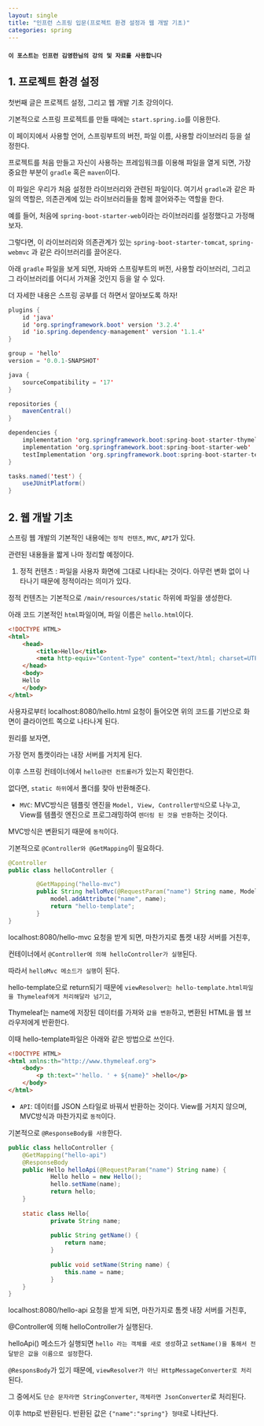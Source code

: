 ```yaml
---
layout: single
title: "인프런 스프링 입문(프로젝트 환경 설정과 웹 개발 기초)"
categories: spring
---
```


#### `이 포스트는 인프런 김영한님의 강의 및 자료를 사용합니다`

## 1. 프로젝트 환경 설정

첫번째 글은 프로젝트 설정, 그리고 웹 개발 기초 강의이다.

기본적으로 스프링 프로젝트를 만들 때에는 `start.spring.io`를 이용한다. 

이 페이지에서 사용할 언어, 스프링부트의 버전, 파일 이름, 사용할 라이브러리 등을 설정한다.

프로젝트를 처음 만들고 자신이 사용하는 프레임워크를 이용해 파일을 열게 되면, 가장 중요한 부분이 `gradle` 혹은 `maven`이다. 

이 파일은 우리가 처음 설정한 라이브러리와 관련된 파일이다. 여기서 `gradle`과 같은 파일의 역할은, 의존관계에 있는 라이브러리들을 함께 끌어와주는 역할을 한다.

예를 들어, 처음에 `spring-boot-starter-web`이라는 라이브러리를 설정했다고 가정해보자. 

그렇다면, 이 라이브러리와 의존관계가 있는 `spring-boot-starter-tomcat`, `spring-webmvc` 과 같은 라이브러리를 끌어온다.

아래 `gradle` 파일을 보게 되면, 자바와 스프링부트의 버전, 사용할 라이브러리, 그리고 그 라이브러리를 어디서 가져올 것인지 등을 알 수 있다.

더 자세한 내용은 스프링 공부를 더 하면서 알아보도록 하자!

```java
plugins {
	id 'java'
	id 'org.springframework.boot' version '3.2.4'
	id 'io.spring.dependency-management' version '1.1.4'
}

group = 'hello'
version = '0.0.1-SNAPSHOT'

java {
	sourceCompatibility = '17'
}

repositories {
	mavenCentral()
}

dependencies {
	implementation 'org.springframework.boot:spring-boot-starter-thymeleaf'
	implementation 'org.springframework.boot:spring-boot-starter-web'
	testImplementation 'org.springframework.boot:spring-boot-starter-test'
}

tasks.named('test') {
	useJUnitPlatform()
}
```

## 2. 웹 개발 기초

스프링 웹 개발의 기본적인 내용에는 `정적 컨텐츠`, `MVC`, `API`가 있다. 

관련된 내용들을 짧게 나마 정리할 예정이다.

1. 정적 컨텐츠 : 파일을 사용자 화면에 그대로 나타내는 것이다. 아무런 변화 없이 나타나기 때문에 정적이라는 의미가 있다.

정적 컨텐츠는 기본적으로 `/main/resources/static` 하위에 파일을 생성한다.

아래 코드 기본적인 `html`파일이며, 파일 이름은 `hello.html`이다.

```html
<!DOCTYPE HTML>
<html>
    <head>
        <title>Hello</title>
        <meta http-equiv="Content-Type" content="text/html; charset=UTF-8" />
    </head>
    <body>
    Hello
    </body>
</html>
```

사용자로부터 localhost:8080/hello.html 요청이 들어오면 위의 코드를 기반으로 화면이 클라이언트 쪽으로 나타나게 된다.

원리를 보자면, 

가장 먼저 톰캣이라는 내장 서버를 거치게 된다.

이후 스프링 컨테이너에서 `hello관련 컨트롤러`가 있는지 확인한다. 

없다면, `static 하위`에서 폴더를 찾아 반환해준다.



- `MVC`: MVC방식은 템플릿 엔진을 `Model, View, Controller방식`으로 나누고, View를 템플릿 엔진으로 프로그래밍하여 `렌더링 된 것을 반환`하는 것이다.

MVC방식은 변환되기 때문에 `동적`이다.

기본적으로 `@Controller와 @GetMapping`이 필요하다.

```java
@Controller
public class helloController {

		@GetMapping("hello-mvc")
		public String helloMvc(@RequestParam("name") String name, Model model) {
			model.addAttribute("name", name);
			return "hello-template";
		}
}
```

localhost:8080/hello-mvc 요청을 받게 되면, 마찬가지로 톰켓 내장 서버를 거친후, 

컨테이너에서 `@Controller에 의해 helloController가 실행`된다. 

따라서 `helloMvc 메소드가 실행`이 된다. 

hello-template으로 return되기 때문에 `viewResolver는 hello-template.html파일을 Thymeleaf에게 처리해달라 넘기고`,

Thymeleaf는 name에 저장된 데이터를 가져와 `값을 변환`하고, 변환된 HTML을 웹 브라우저에게 반환한다.

이때 hello-template파일은 아래와 같은 방법으로 쓰인다.

```html
<!DOCTYPE HTML>
<html xmlns:th="http://www.thymeleaf.org">
	<body>
		<p th:text="'hello. ' + ${name}" >hello</p>
	</body>
</html>
```


- `API`: 데이터를 JSON 스타일로 바꿔서 반환하는 것이다. View를 거치지 않으며, MVC방식과 마찬가지로 `동적`이다.

기본적으로 `@ResponseBody를 사용`한다.

```java
public class helloController {
    @GetMapping("hello-api")
    @ResponseBody
    public Hello helloApi(@RequestParam("name") String name) {
    		Hello hello = new Hello();
    		hello.setName(name);
  			return hello;
    }
  		
    static class Hello{
  			private String name;
  			
  			public String getName() {
  				return name;
  			}
  			
  			public void setName(String name) {
  				this.name = name;
  			}
    }
}
```

localhost:8080/hello-api 요청을 받게 되면, 마찬가지로 톰켓 내장 서버를 거친후, 

@Controller에 의해 helloController가 실행된다. 

helloApi() 메소드가 실행되면 `hello 라는 객체를 새로 생성`하고 `setName()을 통해서 전달받은 값을 이름으로 설정`한다.

`@ResponsBody`가 있기 때문에, `viewResolver가 아닌 HttpMessageConverter로 처리`된다. 

그 중에서도 `단순 문자라면 StringConverter`, `객체라면 JsonConverter`로 처리된다. 

이후 http로 반환된다. 반환된 값은 `{"name":"spring"} 형태`로 나타난다.











